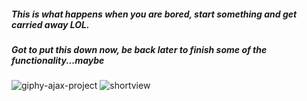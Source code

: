 ##### This is what happens when you are bored, start something and get carried away LOL. 
##### Got to put this down now, be back later to finish some of the functionality...maybe

![giphy-ajax-project](https://user-images.githubusercontent.com/18251657/41515709-9c681da8-727e-11e8-9ab3-a4f93ea55cbc.png)
![shortview](https://user-images.githubusercontent.com/18251657/40869903-9d4efab4-65f1-11e8-9280-079eee1f2255.gif)